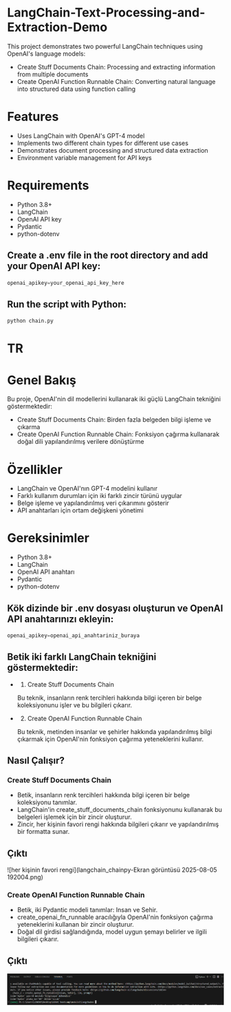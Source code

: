 # LangChain-Text-Processing-and-Extraction-Demo
This project demonstrates two powerful LangChain techniques using OpenAI's language models:  
* Create Stuff Documents Chain: Processing and extracting information from multiple documents 
* Create OpenAI Function Runnable Chain: Converting natural language into structured data using function calling

# Features

* Uses LangChain with OpenAI's GPT-4 model
* Implements two different chain types for different use cases
* Demonstrates document processing and structured data extraction
* Environment variable management for API keys

# Requirements

* Python 3.8+
* LangChain
* OpenAI API key
* Pydantic
* python-dotenv

## Create a .env file in the root directory and add your OpenAI API key:
```python
openai_apikey=your_openai_api_key_here
````

## Run the script with Python:

```bash
python chain.py
```

# TR 
# Genel Bakış
Bu proje, OpenAI'nin dil modellerini kullanarak iki güçlü LangChain tekniğini göstermektedir:

* Create Stuff Documents Chain: Birden fazla belgeden bilgi işleme ve çıkarma
* Create OpenAI Function Runnable Chain: Fonksiyon çağırma kullanarak doğal dili yapılandırılmış verilere dönüştürme
  
# Özellikler

* LangChain ve OpenAI'nın GPT-4 modelini kullanır
* Farklı kullanım durumları için iki farklı zincir türünü uygular
* Belge işleme ve yapılandırılmış veri çıkarımını gösterir
* API anahtarları için ortam değişkeni yönetimi

# Gereksinimler

* Python 3.8+
* LangChain
* OpenAI API anahtarı
* Pydantic
* python-dotenv

## Kök dizinde bir .env dosyası oluşturun ve OpenAI API anahtarınızı ekleyin:

```python
openai_apikey=openai_api_anahtariniz_buraya
```
## Betik iki farklı LangChain tekniğini göstermektedir:

* 1. Create Stuff Documents Chain
     
   Bu teknik, insanların renk tercihleri hakkında bilgi içeren bir belge koleksiyonunu işler ve bu bilgileri çıkarır.


* 2. Create OpenAI Function Runnable Chain
     
  Bu teknik, metinden insanlar ve şehirler hakkında yapılandırılmış bilgi çıkarmak için OpenAI'nin fonksiyon çağırma yeteneklerini kullanır.


## Nasıl Çalışır?

### Create Stuff Documents Chain
* Betik, insanların renk tercihleri hakkında bilgi içeren bir belge koleksiyonu tanımlar.
* LangChain'in create_stuff_documents_chain fonksiyonunu kullanarak bu belgeleri işlemek için bir zincir oluşturur.
* Zincir, her kişinin favori rengi hakkında bilgileri çıkarır ve yapılandırılmış bir formatta sunar.
  
## Çıktı

![her kişinin favori rengi](langchain_chainpy-Ekran görüntüsü 2025-08-05 192004.png)


### Create OpenAI Function Runnable Chain
* Betik, iki Pydantic modeli tanımlar: Insan ve Sehir.
* create_openai_fn_runnable aracılığıyla OpenAI'nin fonksiyon çağırma yeteneklerini kullanan bir zincir oluşturur.
* Doğal dil girdisi sağlandığında, model uygun şemayı belirler ve ilgili bilgileri çıkarır.

## Çıktı

![çıktı](https://github.com/Mervecaliskann/LangChain-Text-Processing-and-Extraction-Demo/blob/main/chain_aydin-Ekran%20g%C3%B6r%C3%BCnt%C3%BCs%C3%BC%202025-08-05%20221630.png)



